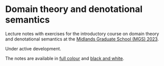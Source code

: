# Domain theory and denotational semantics

Lecture notes with exercises for the introductory course on domain theory and
denotational semantics at the
[Midlands Graduate School (MGS)
2023](https://www.cs.bham.ac.uk/~mhe/events/MGS23/).

Under active development.

The notes are available in [full
colour](https://github.com/tomdjong/MGS-domain-theory/releases/download/PDFs/MGS-domain-theory.pdf)
and [black and
white](https://github.com/tomdjong/MGS-domain-theory/releases/download/PDFs/MGS-domain-theory_no-colour.pdf).